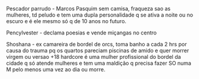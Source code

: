 Pescador parrudo - Marcos Pasquim sem camisa, fraqueza sao as mulheres, td peludo e tem uma dupla personalidade q se ativa a noite ou no escuro e é ele mesmo só q de 10 anos no futuro.

Pencylvester - declama poesias e vende miçangas no centro

Shoshana - ex camareira de bordel de orcs, toma banho a cada 2 hrs por causa do trauma pq os quartos pareciam piscinas de amido e quer morrer virgem ou versao +18 hardcore é uma mulher profissional do bordel da cidade q só atende mulheres e tem uma maldição q precisa fazer SO numa M pelo menos uma vez ao dia ou morre.
